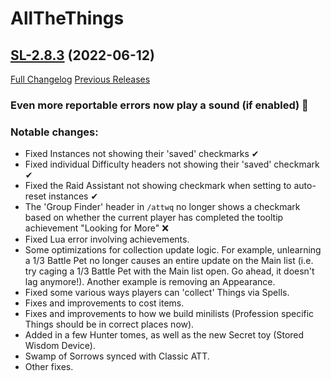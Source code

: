 # AllTheThings

## [SL-2.8.3](https://github.com/DFortun81/AllTheThings/tree/SL-2.8.3) (2022-06-12)
[Full Changelog](https://github.com/DFortun81/AllTheThings/compare/SL-2.8.2...SL-2.8.3) [Previous Releases](https://github.com/DFortun81/AllTheThings/releases)


### Even more reportable errors now play a sound (if enabled) 🔔

### Notable changes:

- Fixed Instances not showing their 'saved' checkmarks ✔
- Fixed individual Difficulty headers not showing their 'saved' checkmark ✔
- Fixed the Raid Assistant not showing checkmark when setting to auto-reset instances ✔
- The 'Group Finder' header in `/attwq` no longer shows a checkmark based on whether the current player has completed the tooltip achievement "Looking for More" ❌
- Fixed Lua error involving achievements.
- Some optimizations for collection update logic. For example, unlearning a 1/3 Battle Pet no longer causes an entire update on the Main list (i.e. try caging a 1/3 Battle Pet with the Main list open. Go ahead, it doesn't lag anymore!). Another example is removing an Appearance.
- Fixed some various ways players can 'collect' Things via Spells.
- Fixes and improvements to cost items.
- Fixes and improvements to how we build minilists (Profession specific Things should be in correct places now).
- Added in a few Hunter tomes, as well as the new Secret toy (Stored Wisdom Device).
- Swamp of Sorrows synced with Classic ATT.
- Other fixes.
